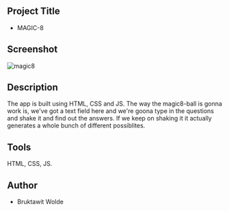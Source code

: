   
  
## Project Title
   - MAGIC-8
 ## Screenshot
 
 ![magic8](https://user-images.githubusercontent.com/93556946/196014946-f2048016-5ff8-498d-a142-1a9b1446f217.PNG)
 
## Description

The app is built using HTML, CSS and JS.
The way the magic8-ball is gonna work is, we've got a text field here and we're goona type in the questions and shake it and find out the answers.
If we keep on shaking it it actually generates a whole bunch of different possiblites.

## Tools

HTML, CSS, JS.

## Author
  * Bruktawit Wolde
